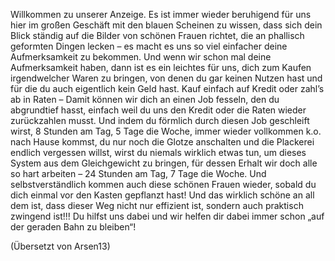 Willkommen zu unserer Anzeige. Es ist immer wieder beruhigend für uns hier im großen Geschäft mit den blauen Scheinen zu wissen, dass sich dein Blick ständig auf die Bilder von schönen Frauen richtet, die an phallisch geformten Dingen lecken – es macht es uns so viel einfacher deine Aufmerksamkeit zu bekommen. Und wenn wir schon mal deine Aufmerksamkeit haben, dann ist es ein leichtes für uns, dich zum Kaufen irgendwelcher Waren zu bringen, von denen du gar keinen Nutzen hast und für die du auch eigentlich kein Geld hast. Kauf einfach auf Kredit oder zahl’s ab in Raten – Damit können wir dich an einen Job fesseln, den du abgrundtief hasst, einfach weil du uns den Kredit oder die Raten wieder zurückzahlen musst. Und indem du förmlich durch diesen Job geschleift wirst, 8 Stunden am Tag, 5 Tage die Woche, immer wieder vollkommen k.o. nach Hause kommst, du nur noch die Glotze anschalten und die Plackerei endlich vergessen willst, wirst du niemals wirklich etwas tun, um dieses System aus dem Gleichgewicht zu bringen, für dessen Erhalt wir doch alle so hart arbeiten – 24 Stunden am Tag, 7 Tage die Woche. Und selbstverständlich kommen auch diese schönen Frauen wieder, sobald du dich einmal vor den Kasten gepflanzt hast! Und das wirklich schöne an all dem ist, dass dieser Weg nicht nur effizient ist, sondern auch praktisch zwingend ist!!! Du hilfst uns dabei und wir helfen dir dabei immer schon „auf der geraden Bahn zu bleiben“!

(Übersetzt von Arsen13)
